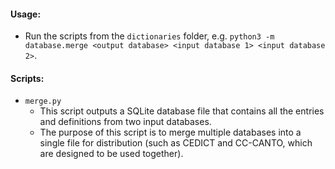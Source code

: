 #### Usage:
- Run the scripts from the `dictionaries` folder, e.g. `python3 -m database.merge <output database> <input database 1> <input database 2>`.

#### Scripts:
- `merge.py`
  - This script outputs a SQLite database file that contains all the entries and definitions from two input databases.
  - The purpose of this script is to merge multiple databases into a single file for distribution (such as CEDICT and CC-CANTO, which are designed to be used together).